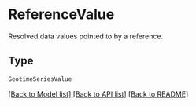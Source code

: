 # ReferenceValue

Resolved data values pointed to by a reference.

## Type
```python
GeotimeSeriesValue
```


[[Back to Model list]](../../../README.md#models-v2-link) [[Back to API list]](../../README.md#documentation-for-api-endpoints) [[Back to README]](../../README.md)
